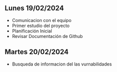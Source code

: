## Lunes 19/02/2024

- Comunicacion con el equipo
- Primer estudio del proyecto
- Planificación Inicial
- Revisar Documentación de Github

## Martes 20/02/2024

 - Busqueda de informacion del las vurnabilidades
 